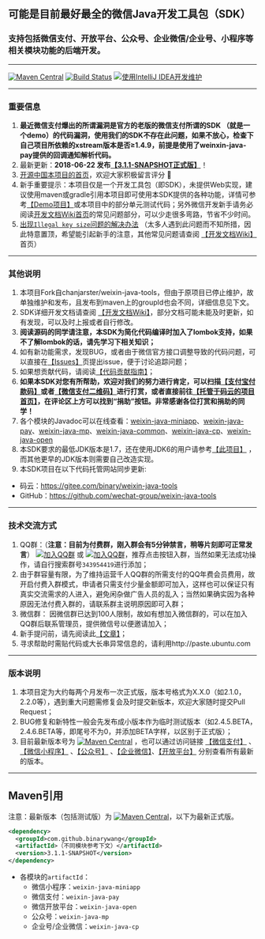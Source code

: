 ## 可能是目前最好最全的微信Java开发工具包（SDK）
### 支持包括微信支付、开放平台、公众号、企业微信/企业号、小程序等相关模块功能的后端开发。
---------------------------------
[![Maven Central](https://img.shields.io/maven-central/v/com.github.binarywang/weixin-java-parent.svg)](http://mvnrepository.com/artifact/com.github.binarywang/weixin-java-parent)
[![Build Status](https://travis-ci.org/Wechat-Group/weixin-java-tools.svg?branch=develop)](https://travis-ci.org/Wechat-Group/weixin-java-tools)
[![使用IntelliJ IDEA开发维护](https://img.shields.io/badge/IntelliJ%20IDEA-提供支持-blue.svg)](https://www.jetbrains.com/idea/)

---------------------------------
### 重要信息
1. **最近微信支付爆出的所谓漏洞是官方的老版的微信支付所谓的SDK （就是一个demo）的代码漏洞，使用我们的SDK不存在此问题，如果不放心，检查下自己项目所依赖的xstream版本是否≥1.4.9，前提是使用了weinxin-java-pay提供的回调通知解析代码。**
1. 最新更新：**2018-06-22 发布[【3.1.1-SNAPSHOT正式版】](https://github.com/Wechat-Group/weixin-java-tools/releases)**！
1. [开源中国本项目的首页](https://www.oschina.net/p/weixin-java-tools-new)，欢迎大家积极留言评分 🙂
1. 新手重要提示：本项目仅是一个开发工具包（即SDK），未提供Web实现，建议使用maven或gradle引用本项目即可使用本SDK提供的各种功能，详情可参考[【Demo项目】](demo.md)或本项目中的部分单元测试代码；另外微信开发新手请务必阅读[开发文档Wiki首页](https://github.com/Wechat-Group/weixin-java-tools/wiki)的常见问题部分，可以少走很多弯路，节省不少时间。
1. [出现`Illegal key size`问题的解决办法](https://github.com/Wechat-Group/weixin-java-tools/wiki/%E5%8A%A0%E8%A7%A3%E5%AF%86%E7%9A%84%E5%BC%82%E5%B8%B8%E5%A4%84%E7%90%86%E5%8A%9E%E6%B3%95) （太多人遇到此问题而不知所措，因此特意置顶，希望能引起新手的注意，其他常见问题请查阅 [【开发文档Wiki】](https://github.com/wechat-group/weixin-java-tools/wiki)首页）

--------------------------------
### 其他说明
1. 本项目Fork自chanjarster/weixin-java-tools，但由于原项目已停止维护，故单独维护和发布，且发布到maven上的groupId也会不同，详细信息见下文。
1. SDK详细开发文档请查阅 [【开发文档Wiki】](https://github.com/wechat-group/weixin-java-tools/wiki)，部分文档可能未能及时更新，如有发现，可以及时上报或者自行修改。
1. **阅读源码的同学请注意，本SDK为简化代码编译时加入了lombok支持，如果不了解lombok的话，请先学习下相关知识；**
1. 如有新功能需求，发现BUG，或者由于微信官方接口调整导致的代码问题，可以直接在[【Issues】](https://github.com/Wechat-Group/weixin-java-tools/issues)页提出issue，便于讨论追踪问题；
1. 如果想贡献代码，请阅读[【代码贡献指南】](contribution.md)；
1. **如果本SDK对您有所帮助，欢迎对我们的努力进行肯定，可以扫描[【支付宝付款码】](qrcodes/alipay_qrcode.jpg)或者[【微信支付二维码】](qrcodes/wepay_qrcode.jpg)进行打赏，或者直接前往[【托管于码云的项目首页】](http://gitee.com/binary/weixin-java-tools)，在评论区上方可以找到“捐助”按钮。非常感谢各位打赏和捐助的同学！**
1. 各个模块的Javadoc可以在线查看：[weixin-java-miniapp](http://binary.ac.cn/weixin-java-miniapp-javadoc/)、[weixin-java-pay](http://binary.ac.cn/weixin-java-pay-javadoc/)、[weixin-java-mp](http://binary.ac.cn/weixin-java-mp-javadoc/)、[weixin-java-common](http://binary.ac.cn/weixin-java-common-javadoc/)、[weixin-java-cp](http://binary.ac.cn/weixin-java-cp-javadoc/)、[weixin-java-open](http://binary.ac.cn/weixin-java-open-javadoc/)
1. 本SDK要求的最低JDK版本是1.7，还在使用JDK6的用户请参考[【此项目】]( https://github.com/binarywang/weixin-java-tools-for-jdk6) ，而其他更早的JDK版本则需要自己改造实现。
1. 本SDK项目在以下代码托管网站同步更新:
* 码云：https://gitee.com/binary/weixin-java-tools
* GitHub：https://github.com/wechat-group/weixin-java-tools

---------------------------------
### 技术交流方式
1. QQ群：（**注意：目前为付费群，刚入群会有5分钟禁言，稍等片刻即可正常发言**） [![加入QQ群](https://img.shields.io/badge/QQ群-343954419-blue.svg)](http://shang.qq.com/wpa/qunwpa?idkey=731dc3e7ea31ebe25376cc1a791445468612c63fd0e9e05399b088ec81fd9e15) 或 [![加入QQ群](https://img.shields.io/badge/QQ群-343954419-blue.svg)](http://jq.qq.com/?_wv=1027&k=40lRskK)，推荐点击按钮入群，当然如果无法成功操作，请自行搜索群号`343954419`进行添加；
1. 由于群容量有限，为了维持运营千人QQ群的所需支付的QQ年费会员费用，故开启付费入群模式，申请者只需支付少量金额即可加入，这样也可以保证只有真实交流需求的人进入，避免闲杂做广告人员的乱入；当然如果确实因为各种原因无法付费入群的，请联系群主说明原因即可入群；
1. 微信群： 因微信群已达到100人限制，故如有想加入微信群的，可以在加入QQ群后联系管理员，提供微信号以便邀请加入；
1. 新手提问前，请先阅读此[【文章】](http://www.dianbo.org/9238/stone/tiwendezhihui.htm)；
1. 寻求帮助时需贴代码或大长串异常信息的，请利用http://paste.ubuntu.com

---------------------------------
### 版本说明
1. 本项目定为大约每两个月发布一次正式版，版本号格式为X.X.0（如2.1.0，2.2.0等），遇到重大问题需修复会及时提交新版本，欢迎大家随时提交Pull Request；
1. BUG修复和新特性一般会先发布成小版本作为临时测试版本（如2.4.5.BETA，2.4.6.BETA等，即尾号不为0，并添加BETA字样，以区别于正式版）；
1. 目前最新版本号为 [![Maven Central](https://img.shields.io/maven-central/v/com.github.binarywang/weixin-java-parent.svg)](http://mvnrepository.com/artifact/com.github.binarywang/weixin-java-parent) ，也可以通过访问链接 [【微信支付】](http://search.maven.org/#search%7Cgav%7C1%7Cg%3A%22com.github.binarywang%22%20AND%20a%3A%22weixin-java-pay%22) 、[【微信小程序】](http://search.maven.org/#search%7Cgav%7C1%7Cg%3A%22com.github.binarywang%22%20AND%20a%3A%22weixin-java-miniapp%22) 、[【公众号】](http://search.maven.org/#search%7Cgav%7C1%7Cg%3A%22com.github.binarywang%22%20AND%20a%3A%22weixin-java-mp%22) 、[【企业微信】](http://search.maven.org/#search%7Cgav%7C1%7Cg%3A%22com.github.binarywang%22%20AND%20a%3A%22weixin-java-cp%22)、[【开放平台】](http://search.maven.org/#search%7Cgav%7C1%7Cg%3A%22com.github.binarywang%22%20AND%20a%3A%22weixin-java-open%22)
分别查看所有最新的版本。 

---------------------------------
## Maven引用
注意：最新版本（包括测试版）为 [![Maven Central](https://img.shields.io/maven-central/v/com.github.binarywang/weixin-java-parent.svg)](http://mvnrepository.com/artifact/com.github.binarywang/weixin-java-parent)，以下为最新正式版。

```xml
<dependency>
  <groupId>com.github.binarywang</groupId>
  <artifactId>（不同模块参考下文）</artifactId>
  <version>3.1.1-SNAPSHOT</version>
</dependency>
```
* 各模块的`artifactId`：
  - 微信小程序：`weixin-java-miniapp`   
  - 微信支付：`weixin-java-pay`
  - 微信开放平台：`weixin-java-open`   
  - 公众号：`weixin-java-mp`    
  - 企业号/企业微信：`weixin-java-cp`
